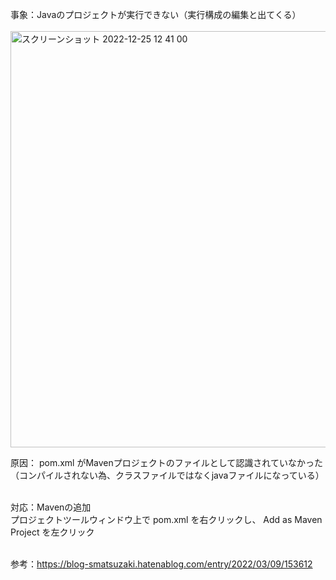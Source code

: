 事象：Javaのプロジェクトが実行できない（実行構成の編集と出てくる）<br>
<br>
<img width="666" alt="スクリーンショット 2022-12-25 12 41 00" src="https://user-images.githubusercontent.com/81621944/209456703-3b06d8f7-708e-41d9-a183-27cc6e7288fa.png">
<br>

原因： pom.xml がMavenプロジェクトのファイルとして認識されていなかった（コンパイルされない為、クラスファイルではなくjavaファイルになっている）<br>
<br>

対応：Mavenの追加<br>
プロジェクトツールウィンドウ上で pom.xml を右クリックし、 Add as Maven Project を左クリック<br>
<br>


参考：https://blog-smatsuzaki.hatenablog.com/entry/2022/03/09/153612
<br>
